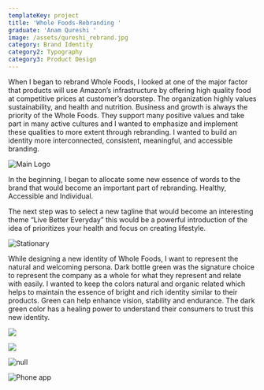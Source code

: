 ```yaml
---
templateKey: project
title: 'Whole Foods-Rebranding '
graduate: 'Anam Qureshi '
image: /assets/qureshi_rebrand.jpg
category: Brand Identity
category2: Typography
category3: Product Design
---
```

When I began to rebrand Whole Foods, I looked at one of the major factor that products will use Amazon’s infrastructure by offering high quality food at competitive prices at customer’s doorstep. The organization highly values sustainability, and health and nutrition. Business and growth is always the priority of the Whole Foods. They support many positive values and take part in many active cultures and I wanted to emphasize and implement these qualities to more extent through rebranding. I wanted to build an identity more interconnected, consistent, meaningful, and accessible branding.

![Main Logo](/assets/logo-01.jpg)

In the beginning, I began to allocate some new essence of words to the brand that would become an important part of rebranding. Healthy, Accessible and Individual.

The next step was to select a new tagline that would become an interesting theme “Live Better Everyday” this would be a powerful introduction of the idea of prioritizes your health and focus on creating lifestyle.

![Stationary ](/assets/qureshi_letter.jpg)

While designing a new identity of Whole Foods, I want to represent the natural and welcoming persona. Dark bottle green was the signature choice to represent the company as a whole for what they represent and relate with easily. I wanted to keep the colors natural and organic related which helps to maintain the essence of bright and rich identity similar to their products. Green can help enhance vision, stability and endurance. The dark green color has a healing power to understand their consumers to trust this new identity.

![](/assets/qureshi_rebrand.jpg)

![](/assets/six-applications-11.jpg)

![null](/assets/van-05.jpg)

![Phone app](/assets/six-applications-04.jpg)
